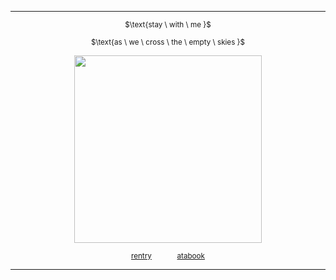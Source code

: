 ***
<div align="center"> 
  
<sup>$\text{stay \ with \ me \}\$</sub></sup>

<sup>$\text{as \ we \ cross \ the \ empty \ skies \}\$</sub></sup>
<p align="center"> <img width="300" src="https://files.catbox.moe/yuovrv.png">

<div align="center"> 
  
<sup>[rentry](https://rentry.co/westrnights)⠀⠀ ⠀⠀ [atabook](https://soulripper.atabook.org/)</sub></sup>
***
